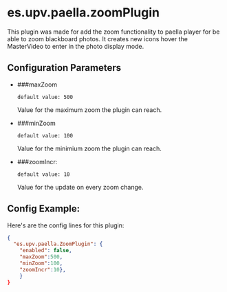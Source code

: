 # es.upv.paella.zoomPlugin

This plugin was made for add the zoom functionality to paella player for be able to zoom blackboard photos. It creates new icons hover the MasterVideo to enter in the photo display mode.

## Configuration Parameters



* ###maxZoom
	```
	default value: 500
	```

	Value for the maximum zoom the plugin can reach.

* ###minZoom
	```
	default value: 100
	```
	
	Value for the minimium zoom the plugin can reach.

* ###zoomIncr: 
 	```
	default value: 10
	```
 
	Value for the update on every zoom change.


## Config Example:

Here's are the config  lines for this plugin:

```json
{
  "es.upv.paella.ZoomPlugin": {
	"enabled": false, 
	"maxZoom":500, 
	"minZoom":100, 
	"zoomIncr":10},
	}
}
```